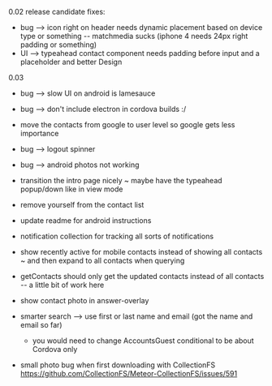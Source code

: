 0.02 release candidate fixes:
- bug --> icon right on header needs dynamic placement based on device type or something -- matchmedia sucks (iphone 4 needs 24px right padding or something)
- UI --> typeahead contact component needs padding before input and a placeholder and better Design

0.03
- bug --> slow UI on android is lamesauce
- bug --> don't include electron in cordova builds :/
- move the contacts from google to user level so google gets less importance
- bug --> logout spinner
- bug --> android photos not working
- transition the intro page nicely ~ maybe have the typeahead popup/down like in view mode
- remove yourself from the contact list
- update readme for android instructions
- notification collection for tracking all sorts of notifications
- show recently active for mobile contacts instead of showing all contacts ~ and then expand to all contacts when querying

- getContacts should only get the updated contacts instead of all contacts -- a little bit of work here
- show contact photo in answer-overlay
- smarter search --> use first or last name and email (got the name and email so far)
  - you would need to change AccountsGuest conditional to be about Cordova only
- small photo bug when first downloading with CollectionFS
https://github.com/CollectionFS/Meteor-CollectionFS/issues/591
